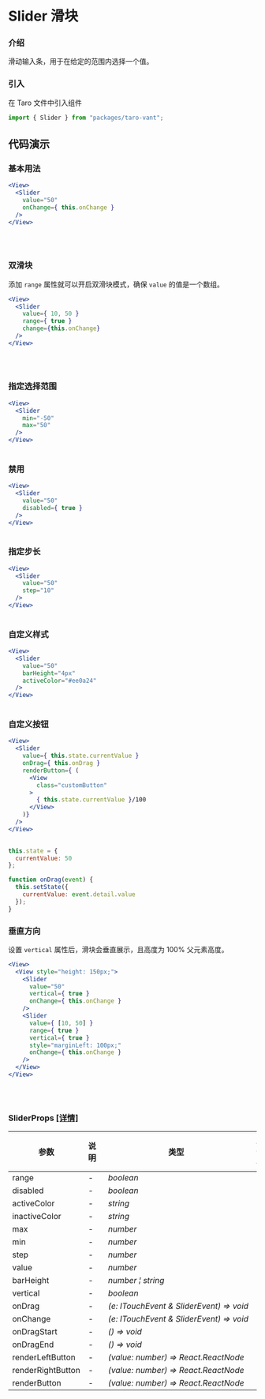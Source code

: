 # Slider 滑块

### 介绍

滑动输入条，用于在给定的范围内选择一个值。

### 引入

在 Taro 文件中引入组件

```js
import { Slider } from "packages/taro-vant"; 
```

## 代码演示

### 基本用法

```jsx
<View>
  <Slider
    value="50"
    onChange={ this.onChange }
  />
</View>
 
```

```js
 
```

### 双滑块

添加 `range` 属性就可以开启双滑块模式，确保 `value` 的值是一个数组。

```jsx
<View>
  <Slider
    value={ 10, 50 }
    range={ true }
    change={this.onChange}
  />
</View>
 
```

```js
 
```

### 指定选择范围

```jsx
<View>
  <Slider
    min="-50"
    max="50"
  />
</View>
 
```

### 禁用

```jsx
<View>
  <Slider
    value="50"
    disabled={ true }
  />
</View>
 
```

### 指定步长

```jsx
<View>
  <Slider
    value="50"
    step="10"
  />
</View>
 
```

### 自定义样式

```jsx
<View>
  <Slider
    value="50"
    barHeight="4px"
    activeColor="#ee0a24"
  />
</View>
 
```

### 自定义按钮

```jsx
<View>
  <Slider
    value={ this.state.currentValue }
    onDrag={ this.onDrag }
    renderButton={ (
      <View
        class="customButton"
      >
        { this.state.currentValue }/100
      </View>
    )}
  />
</View>
 
```

```js
this.state = {
  currentValue: 50
};

function onDrag(event) {
  this.setState({
    currentValue: event.detail.value
  });
} 
```

### 垂直方向

设置 `vertical` 属性后，滑块会垂直展示，且高度为 100% 父元素高度。

```jsx
<View>
  <View style="height: 150px;">
    <Slider
      value="50"
      vertical={ true }
      onChange={ this.onChange }
    />
    <Slider
      value={ [10, 50] }
      range={ true }
      vertical={ true }
      style="marginLeft: 100px;"
      onChange={ this.onChange }
    />
  </View>
</View>
 
```

```js
 
```
### SliderProps [[详情]](https://github.com/AntmJS/vantui/tree/main/packages/vantui/types/slider.d.ts)   

| 参数 | 说明 | 类型 | 默认值 | 必填 |
| --- | --- | --- | --- | --- |
| range | - | _&nbsp;&nbsp;boolean<br/>_ | - | `false` |
| disabled | - | _&nbsp;&nbsp;boolean<br/>_ | - | `false` |
| activeColor | - | _&nbsp;&nbsp;string<br/>_ | - | `false` |
| inactiveColor | - | _&nbsp;&nbsp;string<br/>_ | - | `false` |
| max | - | _&nbsp;&nbsp;number<br/>_ | - | `false` |
| min | - | _&nbsp;&nbsp;number<br/>_ | - | `false` |
| step | - | _&nbsp;&nbsp;number<br/>_ | - | `false` |
| value | - | _&nbsp;&nbsp;number<br/>_ | - | `false` |
| barHeight | - | _&nbsp;&nbsp;number&nbsp;&brvbar;&nbsp;string<br/>_ | - | `false` |
| vertical | - | _&nbsp;&nbsp;boolean<br/>_ | - | `false` |
| onDrag | - | _&nbsp;&nbsp;(e:&nbsp;ITouchEvent&nbsp;&&nbsp;SliderEvent)&nbsp;=>&nbsp;void<br/>_ | - | `false` |
| onChange | - | _&nbsp;&nbsp;(e:&nbsp;ITouchEvent&nbsp;&&nbsp;SliderEvent)&nbsp;=>&nbsp;void<br/>_ | - | `false` |
| onDragStart | - | _&nbsp;&nbsp;()&nbsp;=>&nbsp;void<br/>_ | - | `false` |
| onDragEnd | - | _&nbsp;&nbsp;()&nbsp;=>&nbsp;void<br/>_ | - | `false` |
| renderLeftButton | - | _&nbsp;&nbsp;(value:&nbsp;number)&nbsp;=>&nbsp;React.ReactNode<br/>_ | - | `false` |
| renderRightButton | - | _&nbsp;&nbsp;(value:&nbsp;number)&nbsp;=>&nbsp;React.ReactNode<br/>_ | - | `false` |
| renderButton | - | _&nbsp;&nbsp;(value:&nbsp;number)&nbsp;=>&nbsp;React.ReactNode<br/>_ | - | `false` |

